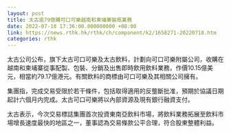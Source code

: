 ```yaml
---
layout: post
title: 太古逾79億購可口可樂越南和柬埔寨裝瓶業務
date: 2022-07-18 17:36:00.000000000 +08:00
link: https://news.rthk.hk/rthk/ch/component/k2/1658271-20220718.htm
categories: rthk
---
```


太古公司公布，旗下太古可口可樂及太古飲料，計劃向可口可樂附屬公司，收購在越南和柬埔寨從事配製、包裝、分銷及出售即時飲用飲料業務，作價10.15億美元，相當約79.17億港元。有關飲料的商標由可口可樂及其相關公司擁有。

集團指，完成交易受限於若干條件，包括取得適用的反壟斷批准，預期於協議日期起計六個月内完成。太古可口可樂將以內部資源及現有銀行融資支付。

太古表示，今次交易標誌集團首次投資東南亞飲料市場，將飲料業務拓展至飲料市場增長速度最快的地區之一，董事認為交易條款公平合理，符合股東整體利益。
